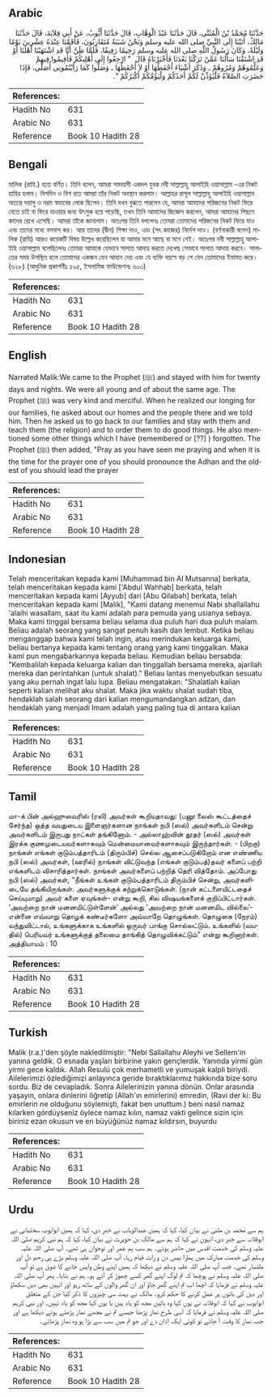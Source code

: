 ## Arabic


<div dir="rtl" lang="ar" style={{fontSize:'larger',backgroundColor:'#f8f9fa',padding:20}}>
حَدَّثَنَا مُحَمَّدُ بْنُ الْمُثَنَّى، قَالَ حَدَّثَنَا عَبْدُ الْوَهَّابِ، قَالَ حَدَّثَنَا أَيُّوبُ، عَنْ أَبِي قِلاَبَةَ، قَالَ حَدَّثَنَا مَالِكٌ، أَتَيْنَا إِلَى النَّبِيِّ صلى الله عليه وسلم وَنَحْنُ شَبَبَةٌ مُتَقَارِبُونَ، فَأَقَمْنَا عِنْدَهُ عِشْرِينَ يَوْمًا وَلَيْلَةً، وَكَانَ رَسُولُ اللَّهِ صلى الله عليه وسلم رَحِيمًا رَفِيقًا، فَلَمَّا ظَنَّ أَنَّا قَدِ اشْتَهَيْنَا أَهْلَنَا أَوْ قَدِ اشْتَقْنَا سَأَلَنَا عَمَّنْ تَرَكْنَا بَعْدَنَا فَأَخْبَرْنَاهُ قَالَ ‏ "‏ ارْجِعُوا إِلَى أَهْلِيكُمْ فَأَقِيمُوا فِيهِمْ وَعَلِّمُوهُمْ وَمُرُوهُمْ ـ وَذَكَرَ أَشْيَاءَ أَحْفَظُهَا أَوْ لاَ أَحْفَظُهَا ـ وَصَلُّوا كَمَا رَأَيْتُمُونِي أُصَلِّي، فَإِذَا حَضَرَتِ الصَّلاَةُ فَلْيُؤَذِّنْ لَكُمْ أَحَدُكُمْ وَلْيَؤُمَّكُمْ أَكْبَرُكُمْ ‏"‏‏.‏
</div>
<div style={{backgroundColor:'#f8f9fa',padding:20, marginBottom: 10}}><table> <thead> <tr> <th>References:</th> <th></th> </tr> </thead> <tbody><tr><td>Hadith No</td><td>631</td></tr><tr><td>Arabic No</td><td>631</td></tr><tr><td>Reference</td><td>Book 10 Hadith 28</td></tr></tbody></table></div>

## Bengali


<div dir="ltr" lang="bn" style={{fontSize:'larger',backgroundColor:'#f8f9fa',padding:20}}>
মালিক (রাযি.) হতে বর্ণিত। তিনি বলেন, আমরা সমবয়সী একদল যুবক নবী সাল্লাল্লাহু আলাইহি ওয়াসাল্লাম -এর নিকট হাযির হলাম। বিশদিন ও বিশ রাত আমরা তাঁর নিকট অবস্থান করলাম। আল্লাহর রাসূল সাল্লাল্লাহু আলাইহি ওয়াসাল্লাম অত্যন্ত দয়ালু ও নরম স্বভাবের লোক ছিলেন। তিনি যখন বুঝতে পারলেন যে, আমরা আমাদের পরিজনের নিকট ফিরে যেতে চাই বা ফিরে যাওয়ার জন্য উৎসুক হয়ে পড়েছি, তখন তিনি আমাদের জিজ্ঞেস করলেন, আমরা আমাদের পিছনে কাদের রেখে এসেছি। আমরা তাঁকে জানালাম। অতঃপর তিনি বললেনঃ তোমরা তোমাদের পরিজনের নিকট ফিরে যাও এবং তাদের মধ্যে বসবাস কর। আর তাদের (দ্বীন) শিক্ষা দাও, এবং (সৎ কাজের) নির্দেশ দাও। (বর্ণনাকারী বলেন) মালিক (রাযি) আরও কয়েকটি বিষয় উল্লেখ করেছিলেন যা আমার মনে আছে বা মনে নেই। অতঃপর নবী সাল্লাল্লাহু আলাইহি ওয়াসাল্লাম বলেছিলেনঃ তোমরা আমাকে যেভাবে সালাত আদায় করতে দেখেছ সেভাবে সালাত আদায় করবে। সালাতের সময় উপস্থিত হলে তোমাদের একজন যেন আযান দেয় এবং যে ব্যক্তি বয়সে বড় সে যেন তোমাদের ইমামত করে। (৬২৮) (আধুনিক প্রকাশনীঃ ৫৯৫, ইসলামিক ফাউন্ডেশনঃ ৬০৩)
</div>
<div style={{backgroundColor:'#f8f9fa',padding:20, marginBottom: 10}}><table> <thead> <tr> <th>References:</th> <th></th> </tr> </thead> <tbody><tr><td>Hadith No</td><td>631</td></tr><tr><td>Arabic No</td><td>631</td></tr><tr><td>Reference</td><td>Book 10 Hadith 28</td></tr></tbody></table></div>

## English


<div dir="ltr" lang="en" style={{fontSize:'larger',backgroundColor:'#f8f9fa',padding:20}}>
Narrated Malik:We came to the Prophet (ﷺ) and stayed with him for twenty days and nights. We were all young and of about the same age. The Prophet (ﷺ) was very kind and merciful. When he realized our longing for our families, he asked about our homes and the people there and we told him. Then he asked us to go back to our families and stay with them and teach them (the religion) and to order them to do good things. He also mentioned some other things which I have (remembered or [??] ) forgotten. The Prophet (ﷺ) then added, "Pray as you have seen me praying and when it is the time for the prayer one of you should pronounce the Adhan and the oldest of you should lead the prayer
</div>
<div style={{backgroundColor:'#f8f9fa',padding:20, marginBottom: 10}}><table> <thead> <tr> <th>References:</th> <th></th> </tr> </thead> <tbody><tr><td>Hadith No</td><td>631</td></tr><tr><td>Arabic No</td><td>631</td></tr><tr><td>Reference</td><td>Book 10 Hadith 28</td></tr></tbody></table></div>

## Indonesian


<div dir="ltr" lang="id" style={{fontSize:'larger',backgroundColor:'#f8f9fa',padding:20}}>
Telah menceritakan kepada kami [Muhammad bin Al Mutsanna] berkata, telah menceritakan kepada kami ['Abdul Wahhab] berkata, telah menceritakan kepada kami [Ayyub] dari [Abu Qilabah] berkata, telah menceritakan kepada kami [Malik], "Kami datang menemui Nabi shallallahu 'alaihi wasallam, saat itu kami adalah para pemuda yang usianya sebaya. Maka kami tinggal bersama beliau selama dua puluh hari dua puluh malam. Beliau adalah seorang yang sangat penuh kasih dan lembut. Ketika beliau menganggap bahwa kami telah ingin, atau merindukan keluarga kami, beliau bertanya kepada kami tentang orang yang kami tinggalkan. Maka kami pun mengabarkannya kepada beliau. Kemudian beliau bersabda: "Kembalilah kepada keluarga kalian dan tinggallah bersama mereka, ajarilah mereka dan perintahkan (untuk shalat)." Beliau lantas menyebutkan sesuatu yang aku pernah ingat lalu lupa. Beliau mengatakan: "Shalatlah kalian seperti kalian melihat aku shalat. Maka jika waktu shalat sudah tiba, hendaklah salah seorang dari kalian mengumandangkan adzan, dan hendaklah yang menjadi Imam adalah yang paling tua di antara kalian
</div>
<div style={{backgroundColor:'#f8f9fa',padding:20, marginBottom: 10}}><table> <thead> <tr> <th>References:</th> <th></th> </tr> </thead> <tbody><tr><td>Hadith No</td><td>631</td></tr><tr><td>Arabic No</td><td>631</td></tr><tr><td>Reference</td><td>Book 10 Hadith 28</td></tr></tbody></table></div>

## Tamil


<div dir="ltr" lang="ta" style={{fontSize:'larger',backgroundColor:'#f8f9fa',padding:20}}>
மா-க் பின் அல்ஹுவைரிஸ் (ரலி) அவர்கள் கூறியதாவது: (பனூ லைஸ் கூட்டத்தைச் சேர்ந்த) ஒத்த வயதுடைய இளைஞர்களான நாங்கள் நபி (ஸல்) அவர்களிடம் சென்று அவர்களிடம் இருபது நாட்கள் தங்கினோம். - அல்லாஹ்வின் தூதர் (ஸல்) அவர்கள் இரக்க குணமுடையவர்களாகவும் மென்மையானவர்களாகவும் இருந்தார்கள். - (பிறகு) நாங்கள் எங்கள் குடும்பத்தாரிடம் (திரும்பிச்) செல்ல ஆசைப்படுகிறோம் என எண்ணிய நபி (ஸல்) அவர்கள், (ஊரில்) நாங்கள் விட்டுவந்த (எங்கள் குடும்பத்)தவர் களைப் பற்றி எங்களிடம் விசாரித்தார்கள். நாங்கள் அவர்களைப் பற்றித் தெரி வித்தோம். அப்போது நபி (ஸல்) அவர்கள், “நீங்கள் உங்கள் குடும்பத்தாரிடம் திரும்பிச் சென்று, அவர்களிடையே தங்கியிருங்கள். அவர்களுக்குக் கற்றுக்கொடுங்கள். (நான் கட்டளையிட்டதைச் செய்யுமாறு) அவர் களை ஏவுங்கள்- என்று கூறி, சில விஷயங்களைக் குறிப்பிட்டார்கள். ‘அவற்றை நான் மனனமிட்டுள்ளேன்’ அல்லது ‘அவற்றை நான் மனனமிட வில்லை’- என்னை எவ்வாறு தொழக் கண்டீர்களோ அவ்வாறே தொழுங்கள். தொழுகை (நேரம்) வந்துவிட்டால், உங்களுக்காக உங்களில் ஒருவர் பாங்கு சொல்லட்டும். உங்களில் (வயதில்) பெரியவர் உங்களுக்குத் தலைமை தாங்கித் தொழுவிக்கட்டும்” என்று கூறினார்கள். அத்தியாயம் : 10
</div>
<div style={{backgroundColor:'#f8f9fa',padding:20, marginBottom: 10}}><table> <thead> <tr> <th>References:</th> <th></th> </tr> </thead> <tbody><tr><td>Hadith No</td><td>631</td></tr><tr><td>Arabic No</td><td>631</td></tr><tr><td>Reference</td><td>Book 10 Hadith 28</td></tr></tbody></table></div>

## Turkish


<div dir="ltr" lang="tr" style={{fontSize:'larger',backgroundColor:'#f8f9fa',padding:20}}>
Malik (r.a.)'den şöyle nakledilmiştir: "Nebi Sallallahu Aleyhi ve Sellem'in yanına geldik. O esnada yaşları birbirine yakın gençlerdik. Yanında yirmi gün yirmi gece kaldık. Allah Resulü çok merhametli ve yumuşak kalpli biriydi. Ailelerimizi özlediğimizi anlayınca geride bıraktıklarımız hakkında bize soru sordu. Biz de cevapladık. Sonra Ailelerinizin yanına dönün. Onlar arasında yaşayın, onlara dinlerini öğretip (Allah'ın emirlerini) emredin, (Ravi der ki: Bu emirlerin ne olduğunu söylemişti, fakat ben unuttum.) beni nasıl namaz kılarken gördüyseniz öylece namaz kılın, namaz vakti gelince sizin için biriniz ezan okusun ve en büyüğünüz namaz kıldırsın, buyurdu
</div>
<div style={{backgroundColor:'#f8f9fa',padding:20, marginBottom: 10}}><table> <thead> <tr> <th>References:</th> <th></th> </tr> </thead> <tbody><tr><td>Hadith No</td><td>631</td></tr><tr><td>Arabic No</td><td>631</td></tr><tr><td>Reference</td><td>Book 10 Hadith 28</td></tr></tbody></table></div>

## Urdu


<div dir="rtl" lang="ur" style={{fontSize:'larger',backgroundColor:'#f8f9fa',padding:20}}>
ہم سے محمد بن مثنیٰ نے بیان کیا، کہا کہ ہمیں عبدالوہاب نے خبر دی، کہا کہ ہمیں ابوایوب سختیانی نے ابوقلابہ سے خبر دی، انہوں نے کہا کہ ہم سے مالک بن حویرث نے بیان کیا، کہا کہ ہم نبی کریم صلی اللہ علیہ وسلم کی خدمت اقدس میں حاضر ہوئے۔ ہم سب ہم عمر اور نوجوان ہی تھے۔ آپ صلی اللہ علیہ وسلم کی خدمت مبارک میں ہمارا بیس دن و رات قیام رہا۔ آپ صلی اللہ علیہ وسلم بڑے ہی رحم دل اور ملنسار تھے۔ جب آپ صلی اللہ علیہ وسلم نے دیکھا کہ ہمیں اپنے وطن واپس جانے کا شوق ہے تو آپ صلی اللہ علیہ وسلم نے پوچھا کہ تم لوگ اپنے گھر کسے چھوڑ کر آئے ہو۔ ہم نے بتایا۔ پھر آپ صلی اللہ علیہ وسلم نے فرمایا کہ اچھا اب تم اپنے گھر جاؤ اور ان گھر والوں کے ساتھ رہو اور انہیں بھی دین سکھاؤ اور دین کی باتوں پر عمل کرنے کا حکم کرو۔ مالک نے بہت سی چیزوں کا ذکر کیا جن کے متعلق ابوایوب نے کہا کہ ابوقلابہ نے یوں کہا وہ باتیں مجھ کو یاد ہیں یا یوں کہا مجھ کو یاد نہیں۔ اور نبی کریم صلی اللہ علیہ وسلم نے فرمایا کہ اسی طرح نماز پڑھنا جیسے تم نے مجھے نماز پڑھتے ہوئے دیکھا ہے اور جب نماز کا وقت آ جائے تو کوئی ایک اذان دے اور جو تم میں سب سے بڑا ہو وہ نماز پڑھائے۔
</div>
<div style={{backgroundColor:'#f8f9fa',padding:20, marginBottom: 10}}><table> <thead> <tr> <th>References:</th> <th></th> </tr> </thead> <tbody><tr><td>Hadith No</td><td>631</td></tr><tr><td>Arabic No</td><td>631</td></tr><tr><td>Reference</td><td>Book 10 Hadith 28</td></tr></tbody></table></div>